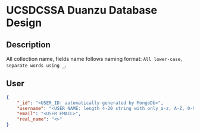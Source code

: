 # UCSDCSSA Duanzu Database Design

## Description

All collection name, fields name follows naming format:
`All lower-case, separate words using _`.

## User

``` json
{
    "_id": "<USER_ID: automatically generated by MongoDb>",
    "username": "<USER NAME: length 4-20 string with only a-z, A-Z, 0-9, ~!@#$%^&*-=>",
    "email": "<USER EMAIL>",
    "real_name": "<>"
}
```
